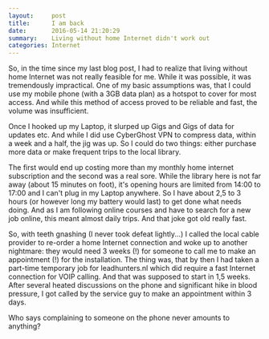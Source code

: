 ```yaml
---
layout:     post
title:      I am back
date:       2016-05-14 21:20:29
summary:    Living without home Internet didn't work out
categories: Internet
---
```


So, in the time since my last blog post, I had to realize that living without home Internet was not really feasible for me. While it was possible, it was tremendously impractical. One of my basic assumptions was, that I could use my mobile phone (with a 3GB data plan) as a hotspot to cover for most access. And while this method of access proved to be reliable and fast, the volume was insufficient.

Once I hooked up my Laptop, it slurped up Gigs and Gigs of data for updates etc. And while I did use CyberGhost VPN to compress data, within a week and a half, the jig was up. So I could do two things: either purchase more data or make frequent trips to the local library.

The first would end up costing more than my monthly home internet subscription and the second was a real sore. While the library here is not far away (about 15 minutes on foot), it's opening hours are limited from 14:00 to 17:00 and I can't plug in my Laptop anywhere. So I have about 2,5 to 3 hours (or however long my battery would last) to get done what needs doing. And as I am following online courses and have to search for a new job online, this meant almost daily trips. And that joke got old really fast.

So, with teeth gnashing (I never took defeat lightly...) I called the local cable provider to re-order a home Internet connection and woke up to another nightmare: they would need 3 weeks (!) for someone to call me to make an appointment (!) for the installation. The thing was, that by then I had taken a part-time temporary job for leadhunters.nl which did require a fast Internet connection for VOIP calling. And that was supposed to start in 1,5 weeks. After several heated discussions on the phone and significant hike in blood pressure, I got called by the service guy to make an appointment within 3 days.

Who says complaining to someone on the phone never amounts to anything?
